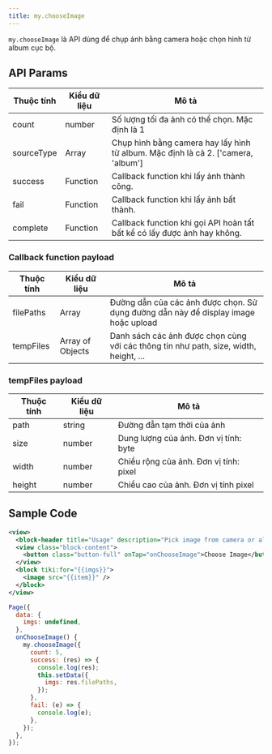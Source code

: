 ```yaml
---
title: my.chooseImage
---
```


`my.chooseImage` là API dùng để chụp ảnh bằng camera hoặc chọn hình từ album cục bộ.

## API Params

| Thuộc tính | Kiểu dữ liệu | Mô tả                                                                             |
| ---------- | ------------ | --------------------------------------------------------------------------------- |
| count      | number       | Số lượng tối đa ảnh có thể chọn. Mặc định là 1                                    |
| sourceType | Array        | Chụp hình bằng camera hay lấy hình từ album. Mặc định là cả 2. ['camera, 'album'] |
| success    | Function     | Callback function khi lấy ảnh thành công.                                         |
| fail       | Function     | Callback function khi lấy ảnh bất thành.                                          |
| complete   | Function     | Callback function khi gọi API hoàn tất bất kể có lấy được ảnh hay không.          |

### Callback function payload

| Thuộc tính | Kiểu dữ liệu     | Mô tả                                                                                 |
| ---------- | ---------------- | ------------------------------------------------------------------------------------- |
| filePaths  | Array            | Đường dẫn của các ảnh được chọn. Sử dụng đường dẫn này để display image hoặc upload   |
| tempFiles  | Array of Objects | Danh sách các ảnh được chọn cùng với các thông tin như path, size, width, height, ... |

### tempFiles payload

| Thuộc tính | Kiểu dữ liệu | Mô tả                                  |
| ---------- | ------------ | -------------------------------------- |
| path       | string       | Đường đẫn tạm thời của ảnh             |
| size       | number       | Dung lượng của ảnh. Đơn vị tính: byte  |
| width      | number       | Chiều rộng của ảnh. Đơn vị tính: pixel |
| height     | number       | Chiều cao của ảnh. Đơn vị tính pixel   |


## Sample Code

```xml
<view>
  <block-header title="Usage" description="Pick image from camera or albums" />
  <view class="block-content">
    <button class="button-full" onTap="onChooseImage">Choose Image</button>
  </view>
  <block tiki:for="{{imgs}}">
    <image src="{{item}}" />
  </block>
</view>
```

```js
Page({
  data: {
    imgs: undefined,
  },
  onChooseImage() {
    my.chooseImage({
      count: 5,
      success: (res) => {
        console.log(res);
        this.setData({
          imgs: res.filePaths,
        });
      },
      fail: (e) => {
        console.log(e);
      },
    });
  },
});
```

<!--- 
<img style={{maxWidth: 414}} alt="choose-image" src="/img/choose-image.gif"/>  
--->